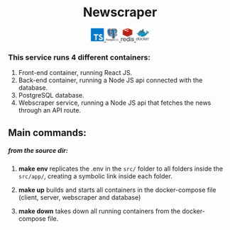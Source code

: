 
<center>
<h1>Newscraper</h1>
<a href="https://www.typescriptlang.org/" target="_blank"> <img src="https://raw.githubusercontent.com/devicons/devicon/master/icons/typescript/typescript-original.svg" alt="typescript" width="30" height="30"/></a><a href="https://www.postgresql.org" target="_blank"> <img src="https://raw.githubusercontent.com/devicons/devicon/master/icons/postgresql/postgresql-original-wordmark.svg" alt="postgresql" width="30" height="30"/> </a>
<a href="https://redis.io" target="_blank"> <img src="https://raw.githubusercontent.com/devicons/devicon/master/icons/redis/redis-original-wordmark.svg" alt="redis" width="30" height="30"/> </a>
<a href="https://www.docker.com/" target="_blank"> <img src="https://raw.githubusercontent.com/devicons/devicon/master/icons/docker/docker-original-wordmark.svg"  alt="docker" width="30" height="30"/> </a>
</center>

### This service runs 4 different containers:
1. Front-end container, running React JS.
2. Back-end container, running a Node JS api connected with the database.
3. PostgreSQL database.
4. Webscraper service, running a Node JS api that fetches the news through an API route.

## Main commands:
<h5>from the source dir:</h5>

1. **make env** replicates the .env in the `src/` folder to all folders inside the `src/app/`, creating a symbolic link inside each folder.

2. **make up** builds and starts all containers in the docker-compose file (client, server, webscraper and database)

3.  **make down** takes down all running containers from the docker-compose file.
